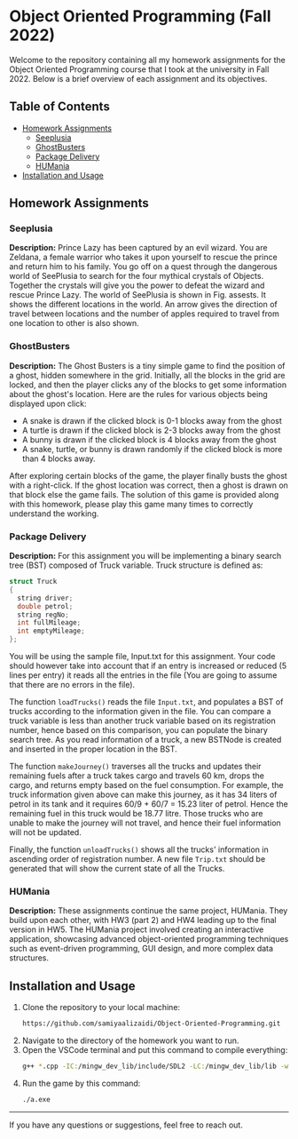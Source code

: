 # Object Oriented Programming (Fall 2022) 

Welcome to the repository containing all my homework assignments for the Object Oriented Programming course that I took at the university in Fall 2022. Below is a brief overview of each assignment and its objectives.

## Table of Contents

- [Homework Assignments](#homework-assignments)
  - [Seeplusia](#seeplusia)
  - [GhostBusters](#ghostbusters)
  - [Package Delivery](#package-delivery)
  - [HUMania](#humania)
- [Installation and Usage](#installation-and-usage)

## Homework Assignments

### Seeplusia

**Description:** Prince Lazy has been captured by an evil wizard. You are Zeldana, a female warrior who takes it upon yourself to rescue the prince and return him to his family. You go off on a quest through the dangerous world of SeePlusia to search for the four mythical crystals of Objects. Together the crystals will give you the power to defeat the wizard and rescue Prince Lazy. The world of SeePlusia is shown in Fig. assests. It shows the different locations in the world. An arrow gives the direction of travel between locations and the number of apples required to travel from one location to other is also shown.

### GhostBusters

**Description:** The Ghost Busters is a tiny simple game to find the position of a ghost, hidden somewhere in the grid. Initially, all the blocks in the grid are locked, and then the player clicks any of the blocks to get some information about the ghost's location. Here are the rules for various objects being displayed upon click:
- A snake is drawn if the clicked block is 0-1 blocks away from the ghost
- A turtle is drawn if the clicked block is 2-3 blocks away from the ghost
- A bunny is drawn if the clicked block is 4 blocks away from the ghost
- A snake, turtle, or bunny is drawn randomly if the clicked block is more than 4 blocks away.

After exploring certain blocks of the game, the player finally busts the ghost with a right-click. If the ghost location was correct, then a ghost is drawn on that block else the game fails. The solution of this game is provided along with this homework, please play this game many times to correctly understand the working.

### Package Delivery

**Description:** For this assignment you will be implementing a binary search tree (BST) composed of Truck variable. Truck structure is defined as:
```C++
struct Truck
{
  string driver;
  double petrol;
  string regNo;
  int fullMileage;
  int emptyMileage;
};

```
You will be using the sample file, Input.txt for this assignment. Your code should however take into account that if an entry is increased or reduced (5 lines per entry) it reads all the entries in the file (You are going to assume that there are no errors in the file). 

The function ``loadTrucks()`` reads the file ``Input.txt``, and populates a BST of trucks according to the information given in the file. You can compare a truck variable is less than another truck variable based on its registration number, hence based on this comparison, you can populate the binary search tree. As you read information of a truck, a new BSTNode is created and inserted in the proper location in the BST. 

The function ``makeJourney()`` traverses all the trucks and updates their remaining fuels after a truck takes cargo and travels 60 km, drops the cargo, and returns empty based on the fuel consumption. For example, the truck information given above can make this journey, as it has 34 liters of petrol in its tank and it requires 60/9 + 60/7 = 15.23 liter of petrol. Hence the remaining fuel in this truck would be 18.77 litre. Those trucks who are unable to make the journey will not travel, and hence their fuel information will not be updated.
 
Finally, the function ``unloadTrucks()`` shows all the trucks' information in ascending order of registration number. A new file ``Trip.txt`` should be generated that will show the current state of all the Trucks. 

### HUMania

**Description:** These assignments continue the same project, HUMania. They build upon each other, with HW3 (part 2) and HW4 leading up to the final version in HW5. The HUMania project involved creating an interactive application, showcasing advanced object-oriented programming techniques such as event-driven programming, GUI design, and more complex data structures.

## Installation and Usage

1. Clone the repository to your local machine:
   ```bash
   https://github.com/samiyaalizaidi/Object-Oriented-Programming.git
   ```
2. Navigate to the directory of the homework you want to run.
3. Open the VSCode terminal and put this command to compile everything:
    ```bash
    g++ *.cpp -IC:/mingw_dev_lib/include/SDL2 -LC:/mingw_dev_lib/lib -w -lmingw32 -lSDL2main -lSDL2 -lSDL2_image
    ```
4. Run the game by this command:
    ```bash
    ./a.exe
    ```
---

If you have any questions or suggestions, feel free to reach out.
